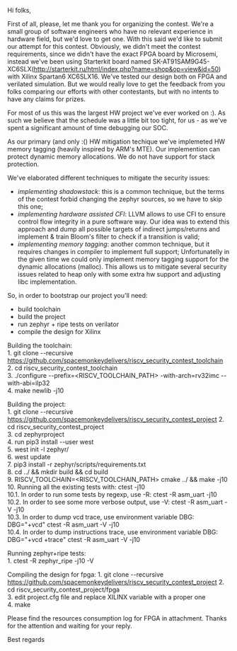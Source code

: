 Hi folks,

First of all, please, let me thank you for organizing the contest.  We're a
small group of software engineers who have no relevant experience in hardware
field, but we'd love to get one. With this said we'd like to submit our attempt
for this contest.  Obviously, we didn't meet the contest requirements, since we
didn't have the exact FPGA board by Microsemi, instead we've been using
Starterkit board named
SK-AT91SAM9G45-XC6SLX(http://starterkit.ru/html/index.php?name=shop&op=view&id=50)
with Xilinx Spartan6 XC6SLX16. We've tested our design both on FPGA and
verilated simulation.  But we would really love to get the feedback from you
folks comparing our efforts with other contestants, but with no intents to have
any claims for prizes.

For most of us this was the largest HW project we've ever worked on :). As such
we believe that the schedule was a little bit too tight, for us - as we've spent
a significant amount of time debugging our SOC.

As our primary (and only :() HW mitigation techique we've implemeted HW memory
tagging (heavily inspired by ARM's MTE). Our implemention can protect
dynamic memory allocations. We do not have support for stack protection.

We've elaborated different techniques to mitigate the security issues:

- _implementing shadowstack_: this is a common technique, but the terms of the
contest forbid changing the zephyr sources, so we have to skip this one;
- _implementing hardware assisted CFI_: LLVM allows to use CFI to ensure
control flow integrity in a pure software way. Our idea was to extend this
approach and dump all possible targets of indirect jumps/returns and implement
& train Bloom's filter to check if a transition is valid;
- _implementing memory tagging_: another common technique, but it requires
changes in compiler to implement full support; Unfortunatelly in the given time
we could only implement memory tagging support for the dynamic allocations
(malloc). This allows us to mitigate several security issues related to heap
only with some extra hw support and adjusting libc implementation.

So, in order to bootstrap our project you'll need:
- build toolchain
- build the project
- run zephyr + ripe tests on verilator
- compile the design for Xilinx

Building the toolchain:  
    1. git clone --recursive https://github.com/spacemonkeydelivers/riscv_security_contest_toolchain
    2. cd riscv_security_contest_toolchain  
    3. ./configure --prefix=<RISCV_TOOLCHAIN_PATH> -with-arch=rv32imc --with-abi=ilp32  
    4. make newlib -j10  

Building the project:  
    1. git clone --recursive https://github.com/spacemonkeydelivers/riscv_security_contest_project
    2. cd riscv_security_contest_project  
    3. cd zephyrproject  
    4. run pip3 install --user west  
    5. west init -l zephyr/  
    6. west update  
    7. pip3 install -r zephyr/scripts/requirements.txt  
    8. cd ../ && mkdir build && cd build  
    9. RISCV_TOOLCHAIN=<RISCV_TOOLCHAIN_PATH> cmake  ../ && make -j10  
    10. Running all the existing tests with: ctest -j10   
        10.1. In order to run some tests by regexp, use -R: ctest -R asm_uart -j10  
        10.2. In order to see some more verbose output, use -V: ctest -R asm_uart -V -j10  
        10.3. In order to dump vcd trace, use environment variable DBG: DBG="+vcd" ctest -R asm_uart -V -j10  
        10.4. In order to dump instructions trace, use environment variable DBG: DBG="+vcd +trace" ctest -R asm_uart -V -j10  

Running zephyr+ripe tests:  
    1. ctest -R zephyr_ripe -j10 -V  
  
Compiling the design for fpga: 
    1. git clone --recursive https://github.com/spacemonkeydelivers/riscv_security_contest_project
    2. cd riscv_security_contest_project/fpga  
    3. edit project.cfg file and replace XILINX variable with a proper one  
    4. make  

Please find the resources consumption log for FPGA in attachment.
Thanks for the attention and waiting for your reply.

Best regards
